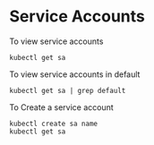 # Service Accounts

To view service accounts
```
kubectl get sa
```

To view service accounts in default
```
kubectl get sa | grep default
```
To Create a service account
```
kubectl create sa name
kubectl get sa
```